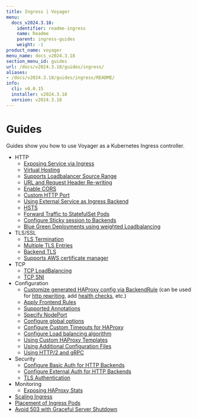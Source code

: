 ```yaml
---
title: Ingress | Voyager
menu:
  docs_v2024.3.18:
    identifier: readme-ingress
    name: Readme
    parent: ingress-guides
    weight: -1
product_name: voyager
menu_name: docs_v2024.3.18
section_menu_id: guides
url: /docs/v2024.3.18/guides/ingress/
aliases:
- /docs/v2024.3.18/guides/ingress/README/
info:
  cli: v0.0.15
  installer: v2024.3.18
  version: v2024.3.18
---
```


# Guides

Guides show you how to use Voyager as a Kubernetes Ingress controller.

- HTTP
  - [Exposing Service via Ingress](/docs/v2024.3.18/guides/ingress/http/single-service)
  - [Virtual Hosting](/docs/v2024.3.18/guides/ingress/http/virtual-hosting)
  - [Supports Loadbalancer Source Range](/docs/v2024.3.18/guides/ingress/http/source-range)
  - [URL and Request Header Re-writing](/docs/v2024.3.18/guides/ingress/http/rewrite-rules)
  - [Enable CORS](/docs/v2024.3.18/guides/ingress/http/cors)
  - [Custom HTTP Port](/docs/v2024.3.18/guides/ingress/http/custom-http-port)
  - [Using External Service as Ingress Backend](/docs/v2024.3.18/guides/ingress/http/external-svc)
  - [HSTS](/docs/v2024.3.18/guides/ingress/http/hsts)
  - [Forward Traffic to StatefulSet Pods](/docs/v2024.3.18/guides/ingress/http/statefulset-pod)
  - [Configure Sticky session to Backends](/docs/v2024.3.18/guides/ingress/http/sticky-session)
  - [Blue Green Deployments using weighted Loadbalancing](/docs/v2024.3.18/guides/ingress/http/blue-green-deployment)
- TLS/SSL
  - [TLS Termination](/docs/v2024.3.18/guides/ingress/tls/overview)
  - [Multiple TLS Entries](/docs/v2024.3.18/guides/ingress/tls/multiple-tls)
  - [Backend TLS](/docs/v2024.3.18/guides/ingress/tls/backend-tls)
  - [Supports AWS certificate manager](/docs/v2024.3.18/guides/ingress/tls/aws-cert-manager)
- TCP
  - [TCP LoadBalancing](/docs/v2024.3.18/guides/ingress/tcp/overview)
  - [TCP SNI](/docs/v2024.3.18/guides/ingress/tcp/tcp-sni)
- Configuration
  - [Customize generated HAProxy config via BackendRule](/docs/v2024.3.18/guides/ingress/configuration/backend-rule) (can be used for [http rewriting](https://www.haproxy.com/doc/aloha/7.0/haproxy/http_rewriting.html), add [health checks](https://www.haproxy.com/doc/aloha/7.0/haproxy/healthchecks.html), etc.)
  - [Apply Frontend Rules](/docs/v2024.3.18/guides/ingress/configuration/frontend-rule)
  - [Supported Annotations](/docs/v2024.3.18/guides/ingress/configuration/annotations)
  - [Specify NodePort](/docs/v2024.3.18/guides/ingress/configuration/node-port)
  - [Configure global options](/docs/v2024.3.18/guides/ingress/configuration/default-options)
  - [Configure Custom Timeouts for HAProxy](/docs/v2024.3.18/guides/ingress/configuration/default-timeouts)
  - [Configure Load balancing algorithm](/docs/v2024.3.18/guides/ingress/configuration/loadbalancing-algorithm)
  - [Using Custom HAProxy Templates](/docs/v2024.3.18/guides/ingress/configuration/custom-templates)
  - [Using Additional Configuration Files](/docs/v2024.3.18/guides/ingress/configuration/config-volumes)
  - [Using HTTP/2 and gRPC](/docs/v2024.3.18/guides/ingress/configuration/http-2)
- Security
  - [Configure Basic Auth for HTTP Backends](/docs/v2024.3.18/guides/ingress/security/basic-auth)
  - [Configure External Auth for HTTP Backends](/docs/v2024.3.18/guides/ingress/security/oauth)
  - [TLS Authentication](/docs/v2024.3.18/guides/ingress/security/tls-auth)
- Monitoring
  - [Exposing HAProxy Stats](/docs/v2024.3.18/guides/ingress/monitoring/haproxy-stats)
- [Scaling Ingress](/docs/v2024.3.18/guides/ingress/scaling)
- [Placement of Ingress Pods](/docs/v2024.3.18/guides/ingress/pod-placement)
- [Avoid 503 with Graceful Server Shutdown](/docs/v2024.3.18/guides/ingress/graceful-reload)